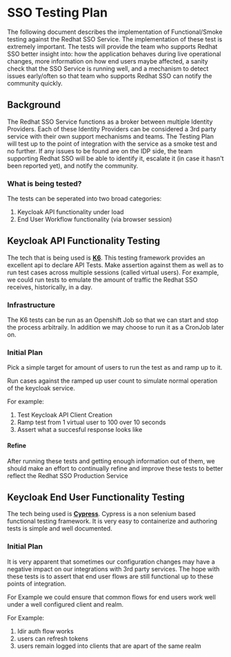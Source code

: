 # SSO Testing Plan

The following document describes the implementation of Functional/Smoke testing against the Redhat SSO Service. The implementation of these test is extremely important. The tests will provide the team who supports Redhat SSO better insight into: how the application behaves during live operational changes, more information on how end users maybe affected, a sanity check that the SSO Service is running well, and a mechanism to detect issues early/often so that team who supports Redhat SSO can notify the community quickly.


## Background

The Redhat SSO Service functions as a broker between multiple Identity Providers. Each of these Identity Providers can be considered a 3rd party service with their own support mechanisms and teams. The Testing Plan will test up to the point of integration with the service as a smoke test and no further. If any issues to be found are on the IDP side, the team supporting Redhat SSO will be able to identify it, escalate it (in case it hasn't been reported yet), and notify the community.


### What is being tested?

The tests can be seperated into two broad categories:

1. Keycloak API functionality under load
2. End User Workflow functionality (via browser session)

## Keycloak API Functionality Testing 

The tech that is being used is __[K6](https://k6.io)__. This testing framework provides an excellent api to declare API Tests. Make assertion against them as well as to run test cases across multiple sessions (called virtual users). For example, we could run tests to emulate the amount of traffic the Redhat SSO receives, historically, in a day. 

### Infrastructure

The K6 tests can be run as an Openshift Job so that we can start and stop the process arbitraily. In addition we may choose to run it as a CronJob later on.

### Initial Plan

Pick a simple target for amount of users to run the test as and ramp up to it. 

Run cases against the ramped up user count to simulate normal operation of the keycloak service. 

For example:

1. Test Keycloak API Client Creation
2. Ramp test from 1 virtual user to 100 over 10 seconds
3. Assert what a succesful response looks like

#### Refine

After running these tests and getting enough information out of them, we should make an effort to continually refine and improve these tests to better reflect the Redhat SSO Production Service


## Keycloak End User Functionality Testing

The tech being used is __[Cypress](https://cypress.io)__. Cypress is a non selenium based functional testing framework. It is very easy to containerize and authoring tests is simple and well documented. 

### Initial Plan

It is very apparent that sometimes our configuration changes may have a negative impact on our integrations with 3rd party services. The hope with these tests is to assert that end user flows are still functional up to these points of integration. 

For Example we could ensure that common flows for end users work well under a well configured client and realm. 

For Example:

1. Idir auth flow works
2. users can refresh tokens
3. users remain logged into clients that are apart of the same realm